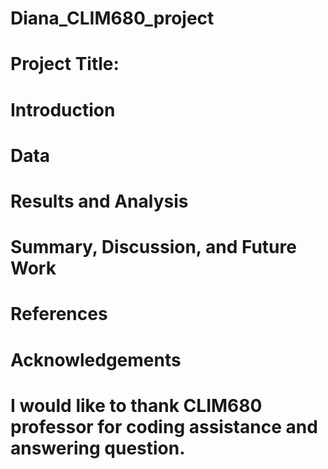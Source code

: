 # Diana_CLIM680_project
# Project Title:
# Introduction
# Data
# Results and Analysis
# Summary, Discussion, and Future Work
# References
# Acknowledgements
# I would like to thank CLIM680 professor for coding assistance and answering question.
